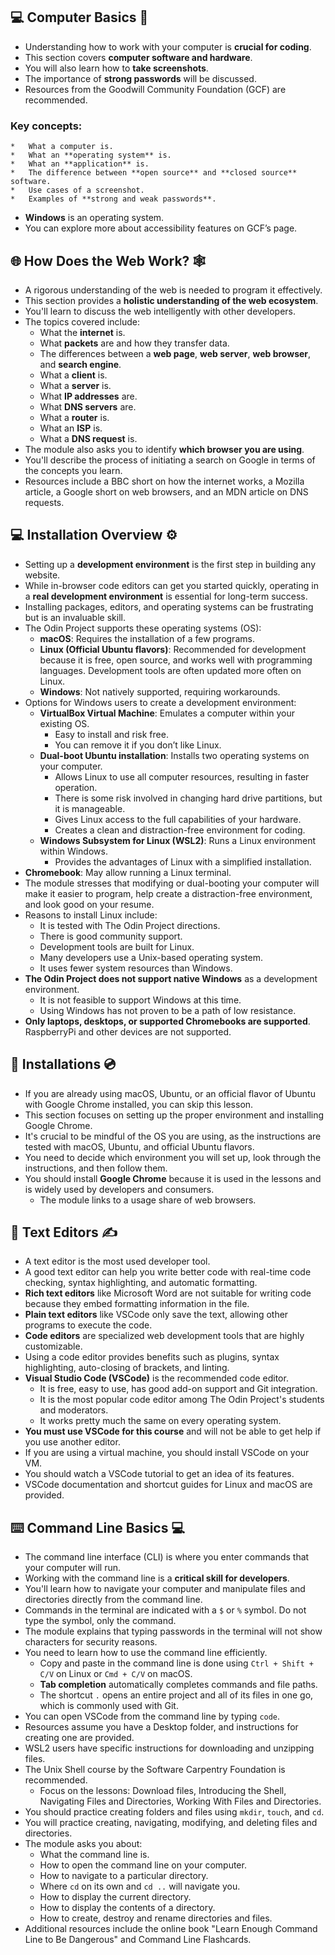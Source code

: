## 💻 Computer Basics 💾

- Understanding how to work with your computer is **crucial for coding**.
- This section covers **computer software and hardware**.
- You will also learn how to **take screenshots**.
- The importance of **strong passwords** will be discussed.
- Resources from the Goodwill Community Foundation (GCF) are recommended.

### Key concepts:

```
*   What a computer is.
*   What an **operating system** is.
*   What an **application** is.
*   The difference between **open source** and **closed source** software.
*   Use cases of a screenshot.
*   Examples of **strong and weak passwords**.
```

- **Windows** is an operating system.
- You can explore more about accessibility features on GCF’s page.

## 🌐 How Does the Web Work? 🕸️

- A rigorous understanding of the web is needed to program it effectively.
- This section provides a **holistic understanding of the web ecosystem**.
- You'll learn to discuss the web intelligently with other developers.
- The topics covered include:
    - What the **internet** is.
    - What **packets** are and how they transfer data.
    - The differences between a **web page**, **web server**, **web browser**, and **search engine**.
    - What a **client** is.
    - What a **server** is.
    - What **IP addresses** are.
    - What **DNS servers** are.
    - What a **router** is.
    - What an **ISP** is.
    - What a **DNS request** is.
- The module also asks you to identify **which browser you are using**.
- You'll describe the process of initiating a search on Google in terms of the concepts you learn.
- Resources include a BBC short on how the internet works, a Mozilla article, a Google short on web browsers, and an MDN article on DNS requests.

## 💻 Installation Overview ⚙️

- Setting up a **development environment** is the first step in building any website.
- While in-browser code editors can get you started quickly, operating in a **real development environment** is essential for long-term success.
- Installing packages, editors, and operating systems can be frustrating but is an invaluable skill.
- The Odin Project supports these operating systems (OS):
    - **macOS**: Requires the installation of a few programs.
    - **Linux (Official Ubuntu flavors)**: Recommended for development because it is free, open source, and works well with programming languages. Development tools are often updated more often on Linux.
    - **Windows**: Not natively supported, requiring workarounds.
- Options for Windows users to create a development environment:
    - **VirtualBox Virtual Machine**: Emulates a computer within your existing OS.
        - Easy to install and risk free.
        - You can remove it if you don’t like Linux.
    - **Dual-boot Ubuntu installation**: Installs two operating systems on your computer.
        - Allows Linux to use all computer resources, resulting in faster operation.
        - There is some risk involved in changing hard drive partitions, but it is manageable.
        - Gives Linux access to the full capabilities of your hardware.
        - Creates a clean and distraction-free environment for coding.
    - **Windows Subsystem for Linux (WSL2)**: Runs a Linux environment within Windows.
        - Provides the advantages of Linux with a simplified installation.
- **Chromebook**: May allow running a Linux terminal.
- The module stresses that modifying or dual-booting your computer will make it easier to program, help create a distraction-free environment, and look good on your resume.
- Reasons to install Linux include:
    - It is tested with The Odin Project directions.
    - There is good community support.
    - Development tools are built for Linux.
    - Many developers use a Unix-based operating system.
    - It uses fewer system resources than Windows.
- **The Odin Project does not support native Windows** as a development environment.
    - It is not feasible to support Windows at this time.
    - Using Windows has not proven to be a path of low resistance.
- **Only laptops, desktops, or supported Chromebooks are supported**. RaspberryPi and other devices are not supported.

## 💾 Installations 💿

- If you are already using macOS, Ubuntu, or an official flavor of Ubuntu with Google Chrome installed, you can skip this lesson.
- This section focuses on setting up the proper environment and installing Google Chrome.
- It's crucial to be mindful of the OS you are using, as the instructions are tested with macOS, Ubuntu, and official Ubuntu flavors.
- You need to decide which environment you will set up, look through the instructions, and then follow them.
- You should install **Google Chrome** because it is used in the lessons and is widely used by developers and consumers.
    - The module links to a usage share of web browsers.

## 📝 Text Editors ✍️

- A text editor is the most used developer tool.
- A good text editor can help you write better code with real-time code checking, syntax highlighting, and automatic formatting.
- **Rich text editors** like Microsoft Word are not suitable for writing code because they embed formatting information in the file.
- **Plain text editors** like VSCode only save the text, allowing other programs to execute the code.
- **Code editors** are specialized web development tools that are highly customizable.
- Using a code editor provides benefits such as plugins, syntax highlighting, auto-closing of brackets, and linting.
- **Visual Studio Code (VSCode)** is the recommended code editor.
    - It is free, easy to use, has good add-on support and Git integration.
    - It is the most popular code editor among The Odin Project's students and moderators.
    - It works pretty much the same on every operating system.
- **You must use VSCode for this course** and will not be able to get help if you use another editor.
- If you are using a virtual machine, you should install VSCode on your VM.
- You should watch a VSCode tutorial to get an idea of its features.
- VSCode documentation and shortcut guides for Linux and macOS are provided.

## ⌨️ Command Line Basics 💻

- The command line interface (CLI) is where you enter commands that your computer will run.
- Working with the command line is a **critical skill for developers**.
- You'll learn how to navigate your computer and manipulate files and directories directly from the command line.
- Commands in the terminal are indicated with a `$` or `%` symbol. Do not type the symbol, only the command.
- The module explains that typing passwords in the terminal will not show characters for security reasons.
- You need to learn how to use the command line efficiently.
    - Copy and paste in the command line is done using `Ctrl + Shift + C/V` on Linux or `Cmd + C/V` on macOS.
    - **Tab completion** automatically completes commands and file paths.
    - The shortcut `.` opens an entire project and all of its files in one go, which is commonly used with Git.
- You can open VSCode from the command line by typing `code`.
- Resources assume you have a Desktop folder, and instructions for creating one are provided.
- WSL2 users have specific instructions for downloading and unzipping files.
- The Unix Shell course by the Software Carpentry Foundation is recommended.
    - Focus on the lessons: Download files, Introducing the Shell, Navigating Files and Directories, Working With Files and Directories.
- You should practice creating folders and files using `mkdir`, `touch`, and `cd`.
- You will practice creating, navigating, modifying, and deleting files and directories.
- The module asks you about:
    - What the command line is.
    - How to open the command line on your computer.
    - How to navigate to a particular directory.
    - Where `cd` on its own and `cd ..` will navigate you.
    - How to display the current directory.
    - How to display the contents of a directory.
    - How to create, destroy and rename directories and files.
- Additional resources include the online book "Learn Enough Command Line to Be Dangerous" and Command Line Flashcards.
